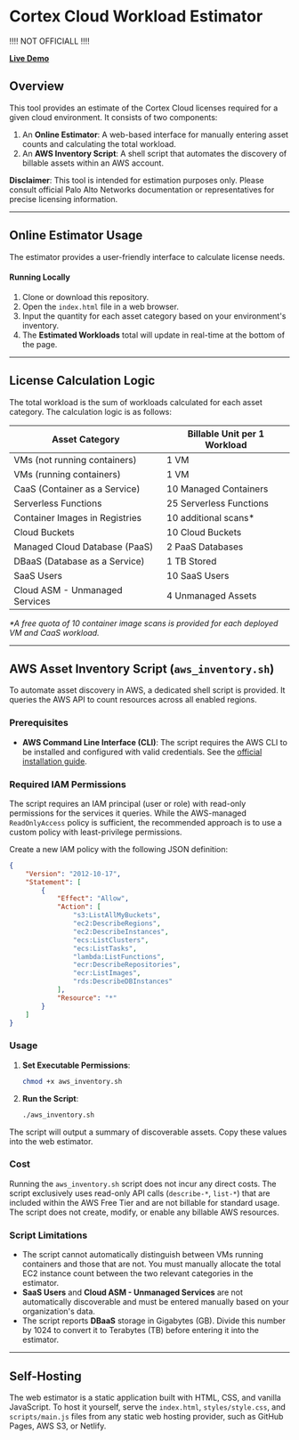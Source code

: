 # Cortex Cloud Workload Estimator

!!!! NOT OFFICIALL !!!!

**[Live Demo](https://abuslang.github.io/cortex-cloud-license-helper/)**

## Overview

This tool provides an estimate of the Cortex Cloud licenses required for a given cloud environment. It consists of two components:

1.  An **Online Estimator**: A web-based interface for manually entering asset counts and calculating the total workload.
2.  An **AWS Inventory Script**: A shell script that automates the discovery of billable assets within an AWS account.

**Disclaimer**: This tool is intended for estimation purposes only. Please consult official Palo Alto Networks documentation or representatives for precise licensing information.

---

## Online Estimator Usage

The estimator provides a user-friendly interface to calculate license needs.

#### Running Locally
1.  Clone or download this repository.
2.  Open the `index.html` file in a web browser.
3.  Input the quantity for each asset category based on your environment's inventory.
4.  The **Estimated Workloads** total will update in real-time at the bottom of the page.

---

## License Calculation Logic

The total workload is the sum of workloads calculated for each asset category. The calculation logic is as follows:

| Asset Category                      | Billable Unit per 1 Workload                                |
| ----------------------------------- | ----------------------------------------------------------- |
| VMs (not running containers)        | 1 VM                                                        |
| VMs (running containers)            | 1 VM                                                        |
| CaaS (Container as a Service)       | 10 Managed Containers                                       |
| Serverless Functions                | 25 Serverless Functions                                     |
| Container Images in Registries      | 10 additional scans*                                        |
| Cloud Buckets                       | 10 Cloud Buckets                                            |
| Managed Cloud Database (PaaS)       | 2 PaaS Databases                                            |
| DBaaS (Database as a Service)       | 1 TB Stored                                                 |
| SaaS Users                          | 10 SaaS Users                                               |
| Cloud ASM - Unmanaged Services      | 4 Unmanaged Assets                                          |

*\*A free quota of 10 container image scans is provided for each deployed VM and CaaS workload.*

---

## AWS Asset Inventory Script (`aws_inventory.sh`)

To automate asset discovery in AWS, a dedicated shell script is provided. It queries the AWS API to count resources across all enabled regions.

### Prerequisites

- **AWS Command Line Interface (CLI)**: The script requires the AWS CLI to be installed and configured with valid credentials. See the [official installation guide](https://aws.amazon.com/cli/).

### Required IAM Permissions

The script requires an IAM principal (user or role) with read-only permissions for the services it queries. While the AWS-managed `ReadOnlyAccess` policy is sufficient, the recommended approach is to use a custom policy with least-privilege permissions.

Create a new IAM policy with the following JSON definition:
```json
{
    "Version": "2012-10-17",
    "Statement": [
        {
            "Effect": "Allow",
            "Action": [
                "s3:ListAllMyBuckets",
                "ec2:DescribeRegions",
                "ec2:DescribeInstances",
                "ecs:ListClusters",
                "ecs:ListTasks",
                "lambda:ListFunctions",
                "ecr:DescribeRepositories",
                "ecr:ListImages",
                "rds:DescribeDBInstances"
            ],
            "Resource": "*"
        }
    ]
}
```

### Usage

1.  **Set Executable Permissions**:
    ```bash
    chmod +x aws_inventory.sh
    ```
2.  **Run the Script**:
    ```bash
    ./aws_inventory.sh
    ```
The script will output a summary of discoverable assets. Copy these values into the web estimator.

### Cost

Running the `aws_inventory.sh` script does not incur any direct costs. The script exclusively uses read-only API calls (`describe-*`, `list-*`) that are included within the AWS Free Tier and are not billable for standard usage. The script does not create, modify, or enable any billable AWS resources.

### Script Limitations
- The script cannot automatically distinguish between VMs running containers and those that are not. You must manually allocate the total EC2 instance count between the two relevant categories in the estimator.
- **SaaS Users** and **Cloud ASM - Unmanaged Services** are not automatically discoverable and must be entered manually based on your organization's data.
- The script reports **DBaaS** storage in Gigabytes (GB). Divide this number by 1024 to convert it to Terabytes (TB) before entering it into the estimator.

---

## Self-Hosting

The web estimator is a static application built with HTML, CSS, and vanilla JavaScript. To host it yourself, serve the `index.html`, `styles/style.css`, and `scripts/main.js` files from any static web hosting provider, such as GitHub Pages, AWS S3, or Netlify.
